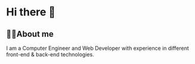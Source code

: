 # Hi there 👋 

## 👩‍💻About me 
 I am a Computer Engineer and Web Developer with experience in different front-end & back-end technologies.
 
